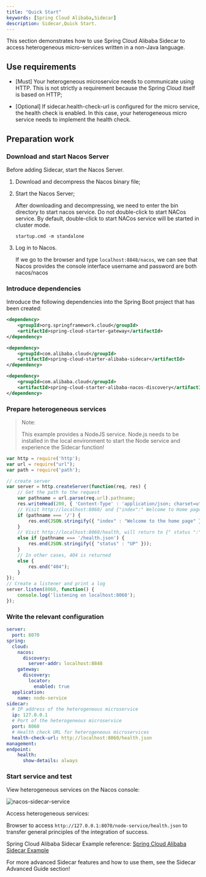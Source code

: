 ```yaml
---
title: "Quick Start"
keywords: [Spring Cloud Alibaba,Sidecar]
description: Sidecar,Quick Start.
---
```


This section demonstrates how to use Spring Cloud Alibaba Sidecar to access heterogeneous micro-services written in a non-Java language.

## Use requirements

- [Must] Your heterogeneous microservice needs to communicate using HTTP. This is not strictly a requirement because the Spring Cloud itself is based on HTTP;

- [Optional] If sidecar.health-check-url is configured for the micro service, the health check is enabled. In this case, your heterogeneous micro service needs to implement the health check.

## Preparation work

### Download and start Nacos Server

Before adding Sidecar, start the Nacos Server.

1. Download and decompress the Nacos binary file;

2. Start the Nacos Server;

    After downloading and decompressing, we need to enter the bin directory to start nacos service. Do not double-click to start NACos service. By default, double-click to start NACos service will be started in cluster mode.

    ```shell
    startup.cmd -m standalone
    ```

3. Log in to Nacos.

    If we go to the browser and type `localhost:8848/nacos`, we can see that Nacos provides the console interface username and password are both nacos/nacos

### Introduce dependencies

Introduce the following dependencies into the Spring Boot project that has been created:

```xml
<dependency>
    <groupId>org.springframework.cloud</groupId>
    <artifactId>spring-cloud-starter-gateway</artifactId>
</dependency>

<dependency>
    <groupId>com.alibaba.cloud</groupId>
    <artifactId>spring-cloud-starter-alibaba-sidecar</artifactId>
</dependency>

<dependency>
    <groupId>com.alibaba.cloud</groupId>
    <artifactId>spring-cloud-starter-alibaba-nacos-discovery</artifactId>
</dependency>
```

### Prepare heterogeneous services

> Note:
>
> This example provides a NodeJS service. Node.js needs to be installed in the local environment to start the Node service and experience the Sidecar function!

```javascript
var http = require('http');
var url = require("url");
var path = require('path');

// create server
var server = http.createServer(function(req, res) {
    // Get the path to the request
    var pathname = url.parse(req.url).pathname;
    res.writeHead(200, { 'Content-Type' : 'application/json; charset=utf-8' });
    // Visit http://localhost:8060/ and {"index":" Welcome to Home page "}
    if (pathname === '/') {
        res.end(JSON.stringify({ "index" : "Welcome to the home page" }));
    }
    // Visit http://localhost:8060/health, will return to {" status ":" UP "}
    else if (pathname === '/health.json') {
        res.end(JSON.stringify({ "status" : "UP" }));
    }
    // In other cases, 404 is returned
    else {
        res.end("404");
    }
});
// Create a listener and print a log
server.listen(8060, function() {
    console.log('listening on localhost:8060');
});
```

### Write the relevant configuration

```yaml
server:
  port: 8070
spring:
  cloud:
    nacos:
      discovery:
        server-addr: localhost:8848
    gateway:
      discovery:
        locator:
          enabled: true
  application:
    name: node-service
sidecar:
  # IP address of the heterogeneous microservice
  ip: 127.0.0.1
  # Port of the heterogeneous microservice
  port: 8060
  # Health check URL for heterogeneous microservices
  health-check-url: http://localhost:8060/health.json
management:
endpoint:
    health:
      show-details: always
```
### Start service and test

View heterogeneous services on the Nacos console:

![nacos-sidecar-service](https://camo.githubusercontent.com/7e83efe854ab9dafc306daea8bc4281e05e2c69e4481a7c474d535ddabc1b621/68747470733a2f2f63646e2e6e6c61726b2e636f6d2f79757175652f302f323032322f706e672f313735323238302f313636323534383332343333372d35363663633832342d346430382d343034312d616338332d3139363863373334376139652e706e67)

Access heterogeneous services:

Browser to access `http://127.0.0.1:8070/node-service/health.json` to transfer general principles of the integration of success.

Spring Cloud Alibaba Sidecar Example reference: [Spring Cloud Alibaba Sidecar Example](https://github.com/alibaba/spring-cloud-alibaba/tree/2022.x/spring-cloud-alibaba-examples/spring-cloud-alibaba-sidecar-examples/spring-cloud-alibaba-sidecar-nacos-example)

For more advanced Sidecar features and how to use them, see the Sidecar Advanced Guide section!